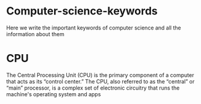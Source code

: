 # Computer-science-keywords
Here we write the important keywords of computer science and all the information about them 
<br/>
<h1>CPU</h1>
<body>The Central Processing Unit (CPU) is the primary component of a computer that acts as its “control center.” The CPU, also referred to as the “central” or “main” processor, is a complex set of electronic circuitry that runs the machine's operating system and apps</body>
